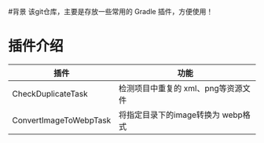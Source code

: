#背景
该git仓库，主要是存放一些常用的 Gradle 插件，方便使用！


# 插件介绍
| 插件                    | 功能                     |
|-----------------------|------------------------|
| CheckDuplicateTask            | 检测项目中重复的 xml、png等资源文件  |
| ConvertImageToWebpTask    | 将指定目录下的image转换为 webp格式 |
